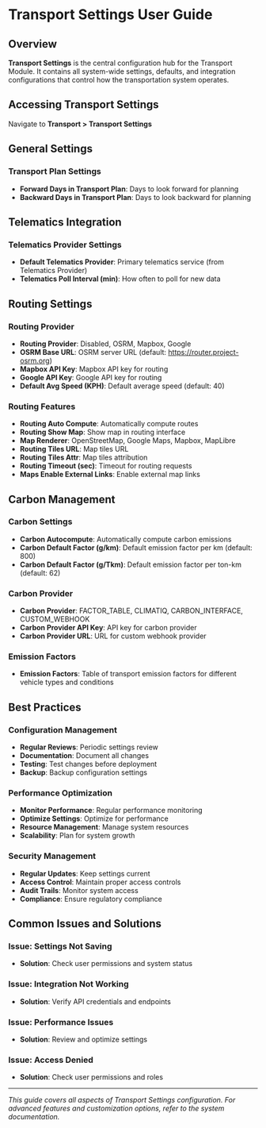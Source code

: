 # Transport Settings User Guide

## Overview

**Transport Settings** is the central configuration hub for the Transport Module. It contains all system-wide settings, defaults, and integration configurations that control how the transportation system operates.

## Accessing Transport Settings

Navigate to **Transport > Transport Settings**

## General Settings

### **Transport Plan Settings**
- **Forward Days in Transport Plan**: Days to look forward for planning
- **Backward Days in Transport Plan**: Days to look backward for planning

## Telematics Integration

### **Telematics Provider Settings**
- **Default Telematics Provider**: Primary telematics service (from Telematics Provider)
- **Telematics Poll Interval (min)**: How often to poll for new data


## Routing Settings

### **Routing Provider**
- **Routing Provider**: Disabled, OSRM, Mapbox, Google
- **OSRM Base URL**: OSRM server URL (default: https://router.project-osrm.org)
- **Mapbox API Key**: Mapbox API key for routing
- **Google API Key**: Google API key for routing
- **Default Avg Speed (KPH)**: Default average speed (default: 40)

### **Routing Features**
- **Routing Auto Compute**: Automatically compute routes
- **Routing Show Map**: Show map in routing interface
- **Map Renderer**: OpenStreetMap, Google Maps, Mapbox, MapLibre
- **Routing Tiles URL**: Map tiles URL
- **Routing Tiles Attr**: Map tiles attribution
- **Routing Timeout (sec)**: Timeout for routing requests
- **Maps Enable External Links**: Enable external map links

## Carbon Management

### **Carbon Settings**
- **Carbon Autocompute**: Automatically compute carbon emissions
- **Carbon Default Factor (g/km)**: Default emission factor per km (default: 800)
- **Carbon Default Factor (g/Tkm)**: Default emission factor per ton-km (default: 62)

### **Carbon Provider**
- **Carbon Provider**: FACTOR_TABLE, CLIMATIQ, CARBON_INTERFACE, CUSTOM_WEBHOOK
- **Carbon Provider API Key**: API key for carbon provider
- **Carbon Provider URL**: URL for custom webhook provider

### **Emission Factors**
- **Emission Factors**: Table of transport emission factors for different vehicle types and conditions


## Best Practices

### **Configuration Management**
- **Regular Reviews**: Periodic settings review
- **Documentation**: Document all changes
- **Testing**: Test changes before deployment
- **Backup**: Backup configuration settings

### **Performance Optimization**
- **Monitor Performance**: Regular performance monitoring
- **Optimize Settings**: Optimize for performance
- **Resource Management**: Manage system resources
- **Scalability**: Plan for system growth

### **Security Management**
- **Regular Updates**: Keep settings current
- **Access Control**: Maintain proper access controls
- **Audit Trails**: Monitor system access
- **Compliance**: Ensure regulatory compliance

## Common Issues and Solutions

### **Issue: Settings Not Saving**
- **Solution**: Check user permissions and system status

### **Issue: Integration Not Working**
- **Solution**: Verify API credentials and endpoints

### **Issue: Performance Issues**
- **Solution**: Review and optimize settings

### **Issue: Access Denied**
- **Solution**: Check user permissions and roles


---

*This guide covers all aspects of Transport Settings configuration. For advanced features and customization options, refer to the system documentation.*
